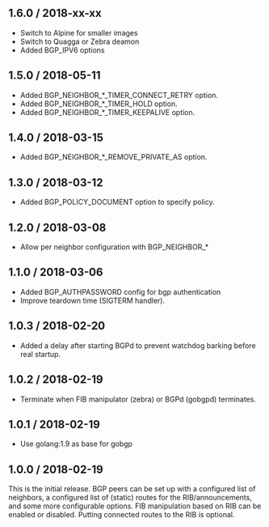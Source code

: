 ## 1.6.0 / 2018-xx-xx

* Switch to Alpine for smaller images
* Switch to Quagga or Zebra deamon
* Added BGP_IPV6 options

## 1.5.0 / 2018-05-11

* Added BGP_NEIGHBOR_*_TIMER_CONNECT_RETRY option.
* Added BGP_NEIGHBOR_*_TIMER_HOLD option.
* Added BGP_NEIGHBOR_*_TIMER_KEEPALIVE option.

## 1.4.0 / 2018-03-15

* Added BGP_NEIGHBOR_*_REMOVE_PRIVATE_AS option.

## 1.3.0 / 2018-03-12

* Added BGP_POLICY_DOCUMENT option to specify policy.

## 1.2.0 / 2018-03-08

* Allow per neighbor configuration with BGP_NEIGHBOR_*

## 1.1.0 / 2018-03-06

* Added BGP_AUTHPASSWORD config for bgp authentication
* Improve teardown time (SIGTERM handler).

## 1.0.3 / 2018-02-20

* Added a delay after starting BGPd to prevent watchdog barking before real startup.

## 1.0.2 / 2018-02-19

* Terminate when FIB manipulator (zebra) or BGPd (gobgpd) terminates.

## 1.0.1 / 2018-02-19

* Use golang:1.9 as base for gobgp

## 1.0.0 / 2018-02-19

This is the initial release.
BGP peers can be set up with a configured list of neighbors,
a configured list of (static) routes for the RIB/announcements,
and some more configurable options.
FIB manipulation based on RIB can be enabled or disabled.
Putting connected routes to the RIB is optional.


